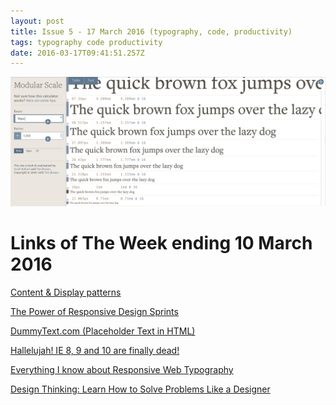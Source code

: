 ```yaml
---
layout: post
title: Issue 5 - 17 March 2016 (typography, code, productivity)
tags: typography code productivity
date: 2016-03-17T09:41:51.257Z
---
```

![Content & Display patterns](/assets/uploads/issue-5.png "Content & Display patterns")

# Links of The Week ending 10 March 2016

<a href="https://medium.com/@danielmall/content-display-patterns-a9726f66eb88#.4rqmscvcd" target="_blank">Content &amp; Display patterns</a>

<a href="https://medium.com/@grigs/the-power-of-responsive-design-sprints-9bccf839b30d#.ueulwtv41" target="_blank">The Power of Responsive Design Sprints</a>

<a href="http://dummytext.com" target="_blank">DummyText.com (Placeholder Text in HTML)</a>

<a href="http://thenextweb.com/microsoft/2016/01/05/web-developers-rejoice-internet-explorer-8-9-and-10-die-on-tuesday/#gref" target="_blank">Hallelujah! IE 8, 9 and 10 are finally dead! </a>

<a href="http://zellwk.com/blog/responsive-typography/?utm_source=HeyDesigner&amp;utm_campaign=9323f3a481-weekly_54&amp;utm_medium=email&amp;utm_term=0_20be8721b2-9323f3a481-86559089" target="_blank">Everything I know about Responsive Web Typography</a>

<a href="https://designschool.canva.com/blog/design-thinking/" target="_blank">Design Thinking: Learn How to Solve Problems Like a Designer</a>